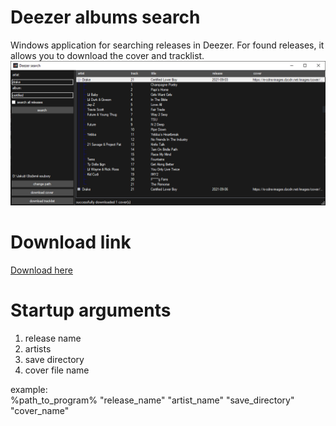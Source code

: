 # Deezer albums search
Windows application for searching releases in Deezer. For found releases, it allows you to download the cover and tracklist.
<img src="/screenshot.png" alt="screenshot">

# Download link
[Download here](https://github.com/jakubkastner/deezer-albums-search/raw/master/deezer-albums-search_installer/Debug/deezer-albums-search_installer.msi)

# Startup arguments
1. release name
2. artists
3. save directory
4. cover file name

example:  
%path_to_program% "release_name" "artist_name" "save_directory" "cover_name"
